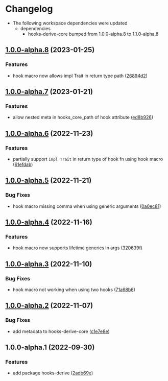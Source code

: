 # Changelog

* The following workspace dependencies were updated
  * dependencies
    * hooks-derive-core bumped from 1.0.0-alpha.8 to 1.1.0-alpha.8

## [1.0.0-alpha.8](https://github.com/frender-rs/hooks/compare/hooks-derive-v1.0.0-alpha.7...hooks-derive-v1.0.0-alpha.8) (2023-01-25)


### Features

* hook macro now allows impl Trait in return type path ([26894d2](https://github.com/frender-rs/hooks/commit/26894d2697ad267b3fa8c959c81b99ae6e69377f))

## [1.0.0-alpha.7](https://github.com/frender-rs/hooks/compare/hooks-derive-v1.0.0-alpha.6...hooks-derive-v1.0.0-alpha.7) (2023-01-21)


### Features

* allow nested meta in hooks_core_path of hook attribute ([ed8b926](https://github.com/frender-rs/hooks/commit/ed8b92645d03517dcd765dd2e582991b5565ec07))

## [1.0.0-alpha.6](https://github.com/frender-rs/hooks/compare/hooks-derive-v1.0.0-alpha.5...hooks-derive-v1.0.0-alpha.6) (2022-11-23)


### Features

* partially support `impl Trait` in return type of hook fn using hook macro ([61efdab](https://github.com/frender-rs/hooks/commit/61efdab8d0b46b2173cd7840fdbfb2da40db5d9f))

## [1.0.0-alpha.5](https://github.com/frender-rs/hooks/compare/hooks-derive-v1.0.0-alpha.4...hooks-derive-v1.0.0-alpha.5) (2022-11-21)


### Bug Fixes

* hook macro missing comma when using generic arguments ([0a0ec81](https://github.com/frender-rs/hooks/commit/0a0ec813d3846ebeb012b2404d11b92e3b9e10b3))

## [1.0.0-alpha.4](https://github.com/frender-rs/hooks/compare/hooks-derive-v1.0.0-alpha.3...hooks-derive-v1.0.0-alpha.4) (2022-11-16)


### Features

* hook macro now supports lifetime generics in args ([320639f](https://github.com/frender-rs/hooks/commit/320639fb0733eb2cd18d07032c2a15955443307b))

## [1.0.0-alpha.3](https://github.com/frender-rs/hooks/compare/hooks-derive-v1.0.0-alpha.2...hooks-derive-v1.0.0-alpha.3) (2022-11-10)


### Bug Fixes

* hook macro not working when using two hooks ([71a68b6](https://github.com/frender-rs/hooks/commit/71a68b6a39144e8ef31e1f2f0821d777177626de))

## [1.0.0-alpha.2](https://github.com/frender-rs/hooks/compare/hooks-derive-v1.0.0-alpha.1...hooks-derive-v1.0.0-alpha.2) (2022-11-07)


### Bug Fixes

* add metadata to hooks-derive-core ([c1e7e8e](https://github.com/frender-rs/hooks/commit/c1e7e8e6f093d35f6fa7c97b6f268da91233b46b))

## 1.0.0-alpha.1 (2022-09-30)


### Features

* add package hooks-derive ([2adb69e](https://github.com/frender-rs/hooks/commit/2adb69e75ef3fa2bb135bed40ded7a235a32a422))
